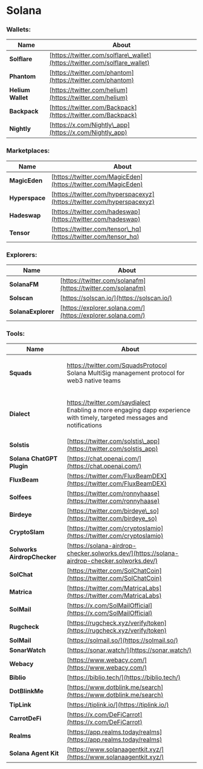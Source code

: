 # Solana

### **Wallets:**

| Name              | About                                                                       |
| ----------------- | --------------------------------------------------------------------------- |
| **Solflare**      | [https://twitter.com/solflare\_wallet](https://twitter.com/solflare_wallet) |
| **Phantom**       | [https://twitter.com/phantom](https://twitter.com/phantom)                  |
| **Helium Wallet** | [https://twitter.com/helium](https://twitter.com/helium)                    |
| **Backpack**      | [https://twitter.com/Backpack](https://twitter.com/Backpack)                |
| **Nightly**       | [https://x.com/Nightly\_app](https://x.com/Nightly_app)                     |

### **Marketplaces:**

| Name           | About                                                                  |
| -------------- | ---------------------------------------------------------------------- |
| **MagicEden**  | [https://twitter.com/MagicEden](https://twitter.com/MagicEden)         |
| **Hyperspace** | [https://twitter.com/hyperspacexyz](https://twitter.com/hyperspacexyz) |
| **Hadeswap**   | [https://twitter.com/hadeswap](https://twitter.com/hadeswap)           |
| **Tensor**     | [https://twitter.com/tensor\_hq](https://twitter.com/tensor_hq)        |

### Explorers:

| Name               | About                                                        |
| ------------------ | ------------------------------------------------------------ |
| **SolanaFM**       | [https://twitter.com/solanafm](https://twitter.com/solanafm) |
| **Solscan**        | [https://solscan.io/](https://solscan.io/)                   |
| **SolanaExplorer** | [https://explorer.solana.com/](https://explorer.solana.com/) |

### **Tools:**

| Name                                            | About                                                                                                                                                                           |
| ----------------------------------------------- | ------------------------------------------------------------------------------------------------------------------------------------------------------------------------------- |
| **Squads**                                      | <p><a href="https://twitter.com/SquadsProtocol">https://twitter.com/SquadsProtocol<br></a>Solana MultiSig management protocol for web3 native teams</p>                         |
| **Dialect**                                     | <p><a href="https://twitter.com/saydialect">https://twitter.com/saydialect<br></a>Enabling a more engaging dapp experience with timely, targeted messages and notifications</p> |
| **Solstis**[ ](https://twitter.com/solstis_app) | [https://twitter.com/solstis\_app](https://twitter.com/solstis_app)                                                                                                             |
| **Solana ChatGPT Plugin**                       | [https://chat.openai.com/](https://chat.openai.com/)                                                                                                                            |
| **FluxBeam**                                    | [https://twitter.com/FluxBeamDEX](https://twitter.com/FluxBeamDEX)                                                                                                              |
| **Solfees**                                     | [https://twitter.com/ronnyhaase](https://twitter.com/ronnyhaase)                                                                                                                |
| **Birdeye**                                     | [https://twitter.com/birdeye\_so](https://twitter.com/birdeye_so)                                                                                                               |
| **CryptoSlam**                                  | [https://twitter.com/cryptoslamio](https://twitter.com/cryptoslamio)                                                                                                            |
| **Solworks AirdropChecker**                     | [https://solana-airdrop-checker.solworks.dev/](https://solana-airdrop-checker.solworks.dev/)                                                                                    |
| **SolChat**                                     | [https://twitter.com/SolChatCoin](https://twitter.com/SolChatCoin)                                                                                                              |
| **Matrica**                                     | [https://twitter.com/MatricaLabs](https://twitter.com/MatricaLabs)                                                                                                              |
| **SolMail**                                     | [https://x.com/SolMailOfficial](https://x.com/SolMailOfficial)                                                                                                                  |
| **Rugcheck**                                    | [https://rugcheck.xyz/verify/token](https://rugcheck.xyz/verify/token)                                                                                                          |
| **SolMail**                                     | [https://solmail.so/](https://solmail.so/)                                                                                                                                      |
| **SonarWatch**                                  | [https://sonar.watch/](https://sonar.watch/)                                                                                                                                    |
| **Webacy**                                      | [https://www.webacy.com/](https://www.webacy.com/)                                                                                                                              |
| **Biblio**                                      | [https://biblio.tech/](https://biblio.tech/)                                                                                                                                    |
| **DotBlinkMe**                                  | [https://www.dotblink.me/search](https://www.dotblink.me/search)                                                                                                                |
| **TipLink**                                     | [https://tiplink.io/](https://tiplink.io/)                                                                                                                                      |
| **CarrotDeFi**                                  | [https://x.com/DeFiCarrot](https://x.com/DeFiCarrot)                                                                                                                            |
| **Realms**                                      | [https://app.realms.today/realms](https://app.realms.today/realms)                                                                                                              |
| **Solana Agent Kit**                            | [https://www.solanaagentkit.xyz/](https://www.solanaagentkit.xyz/)                                                                                                              |


